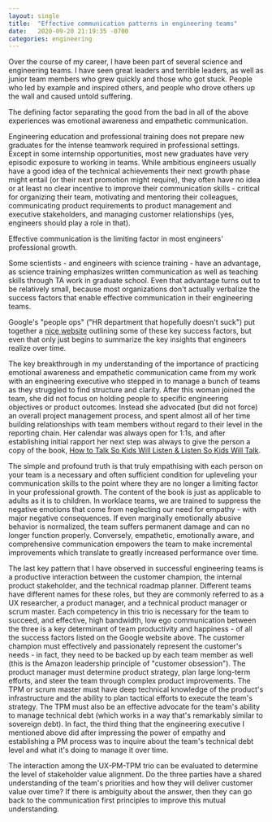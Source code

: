 ```yaml
---
layout: single
title:  "Effective communication patterns in engineering teams"
date:   2020-09-20 21:19:35 -0700
categories: engineering
---
```


Over the course of my career, I have been part of several science and engineering teams. I have seen great leaders and
terrible leaders, as well as junior team members who grew quickly and those who got stuck. People who led by example and
inspired others, and people who drove others up the wall and caused untold suffering.

The defining factor separating the good from the bad in all of the above experiences was emotional awareness and
empathetic communication.

Engineering education and professional training does not prepare new graduates for the intense teamwork required in
professional settings.  Except in some internship opportunities, most new graduates have very episodic exposure to
working in teams. While ambitious engineers usually have a good idea of the technical achievements their next growth
phase might entail (or their next promotion might require), they often have no idea or at least no clear incentive to
improve their communication skills - critical for organizing their team, motivating and mentoring their colleagues,
communicating product requirements to product management and executive stakeholders, and managing customer relationships
(yes, engineers should play a role in that).

Effective communication is the limiting factor in most engineers' professional growth.

Some scientists - and engineers with science training - have an advantage, as science training emphasizes written
communication as well as teaching skills through TA work in graduate school. Even that advantage turns out to be
relatively small, because most organizations don't actually verbalize the success factors that enable effective
communication in their engineering teams.

Google's "people ops" ("HR department that hopefully doesn't suck") put together a [nice
website](https://rework.withgoogle.com/blog/five-keys-to-a-successful-google-team/) outlining some of these key success
factors, but even that only just begins to summarize the key insights that engineers realize over time.

The key breakthrough in my understanding of the importance of practicing emotional awareness and empathetic
communication came from my work with an engineering executive who stepped in to manage a bunch of teams as they
struggled to find structure and clarity. After this woman joined the team, she did not focus on holding people
to specific engineering objectives or product outcomes. Instead she advocated (but did not force) an overall
project management process, and spent almost all of her time building relationships with team members without
regard to their level in the reporting chain. Her calendar was always open for 1:1s, and after establishing initial
rapport her next step was always to give the person a copy of the book,
[How to Talk So Kids Will Listen & Listen So Kids Will Talk](https://www.amazon.com/How-Talk-Kids-Will-Listen-ebook/dp/B005GG0MXI).

The simple and profound truth is that truly empathising with each person on your team is a necessary and often
sufficient condition for upleveling your communication skills to the point where they are no longer a limiting
factor in your professional growth. The content of the book is just as applicable to adults as it is to children.
In worklace teams, we are trained to suppress the negative emotions that come from neglecting our need for
empathy - with major negative consequences. If even marginally emotionally abusive behavior is normalized, the team
suffers permanent damage and can no longer function properly. Conversely, empathetic, emotionally aware, and
comprehensive communication empowers the team to make incremental improvements which translate to greatly
increased performance over time.

The last key pattern that I have observed in successful engineering teams is a productive interaction between the
customer champion, the internal product stakeholder, and the technical roadmap planner. Different teams have different
names for these roles, but they are commonly referred to as a UX researcher, a product manager, and a technical product
manager or scrum master. Each competency in this trio is necessary for the team to succeed, and effective, high
bandwidth, low ego communication between the three is a key determinant of team productivity and happiness - of all
the success factors listed on the Google website above. The customer champion must effectively and passionately
represent the customer's needs - in fact, they need to be backed up by each team member as well (this is the Amazon
leadership principle of "customer obsession"). The product manager must determine product strategy, plan large long-term
efforts, and steer the team through complex product improvements. The TPM or scrum master must have deep technical
knowledge of the product's infrastructure and the ability to plan tactical efforts to execute the team's strategy. The
TPM must also be an effective advocate for the team's ability to manage technical debt (which works in a way that's
remarkably similar to sovereign debt). In fact, the third thing that the engineering executive I mentioned above did
after impressing the power of empathy and establishing a PM process was to inquire about the team's technical debt level
and what it's doing to manage it over time.

The interaction among the UX-PM-TPM trio can be evaluated to determine the level of stakeholder value alignment. Do
the three parties have a shared understanding of the team's priorities and how they will deliver customer value over
time? If there is ambiguity about the answer, then they can go back to the communication first principles to improve
this mutual understanding.
